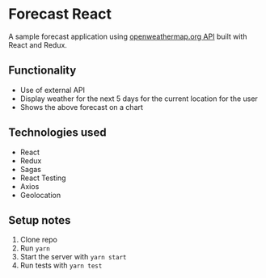 # Forecast React

A sample forecast application using [openweathermap.org API](https://openweathermap.org/api) built with React and Redux.

## Functionality

* Use of external API
* Display weather for the next 5 days for the current location for the user
* Shows the above forecast on a chart

## Technologies used

* React
* Redux
* Sagas
* React Testing
* Axios
* Geolocation

## Setup notes

1. Clone repo
1. Run `yarn`
1. Start the server with `yarn start`
1. Run tests with `yarn test`
